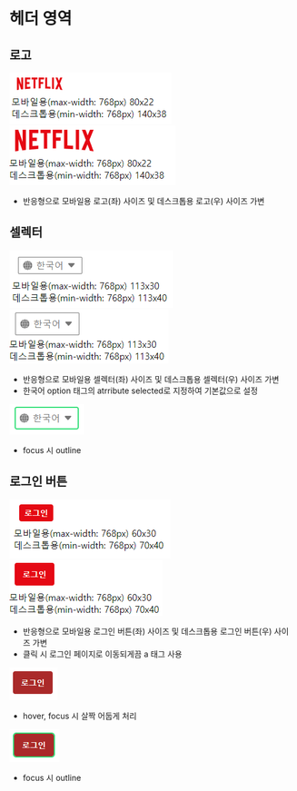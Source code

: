 # 헤더 영역

## 로고
![](./explain/logo_ex1.PNG)
![](./explain/logo_ex2.PNG)
  - 반응형으로 모바일용 로고(좌) 사이즈 및 데스크톱용 로고(우) 사이즈 가변

## 셀렉터
![](./explain/selector_ex1.PNG)
![](./explain/selector_ex2.PNG)
  - 반응형으로 모바일용 셀렉터(좌) 사이즈 및 데스크톱용 셀렉터(우) 사이즈 가변
  - 한국어 option 태그의 atrribute selected로 지정하여 기본값으로 설정

![](./explain/selector_ex3.PNG)
  - focus 시 outline

## 로그인 버튼
![](./explain/loginButton_ex1.PNG)
![](./explain/loginButton_ex2.PNG)
  - 반응형으로 모바일용 로그인 버튼(좌) 사이즈 및 데스크톱용 로그인 버튼(우) 사이즈 가변
  - 클릭 시 로그인 페이지로 이동되게끔 a 태그 사용

![](./explain/loginButton_ex3.PNG)
  - hover, focus 시 살짝 어둡게 처리

![](./explain/loginButton_ex4.PNG)
  - focus 시 outline